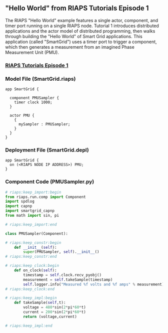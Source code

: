 ## "Hello World" from RIAPS Tutorials Episode 1

 The RIAPS "Hello World" example features a single actor, component, and timer port running on a single RIAPS node. Tutorial 1 introduces distributed applications and the actor model of distributed programming, then walks through building the "Hello World" of Smart Grid applications. This application (called "SmartGrid") uses a timer port to trigger a component, which then generates a measurement from an imagined Phase Measurement Unit (PMU).

### [RIAPS Tutorials Episode 1](https://youtu.be/Vc9fXGLHNqU "RIAPS Tutorials Episode 1")


### Model File (SmartGrid.riaps)
```
app SmartGrid {

  component PMUSampler {
    timer clock 1000;
  }

  actor PMU {
    {
      mySampler : PMUSampler;
    }
  }
}
```

### Deployment File (SmartGrid.depl)
```
app SmartGrid {
  on (<RIAPS NODE IP ADDRESS>) PMU;
}
```

### Component Code (PMUSampler.py)
```python
# riaps:keep_import:begin
from riaps.run.comp import Component
import spdlog
import capnp
import smartgrid_capnp
from math import sin, pi

# riaps:keep_import:end

class PMUSampler(Component):

# riaps:keep_constr:begin
    def __init__(self):
        super(PMUSampler, self).__init__()
# riaps:keep_constr:end

# riaps:keep_clock:begin
    def on_clock(self):
        timestamp = self.clock.recv_pyobj()
        measurement = self.takeSample(timestamp)
        self.logger.info("Measured %f volts and %f amps" % measurement)
# riaps:keep_clock:end

# riaps:keep_impl:begin
    def takeSample(self,t):
        voltage = 480*sin(2*pi*60*t)
        current = 200*sin(2*pi*60*t)
        return (voltage,current)

# riaps:keep_impl:end
```
